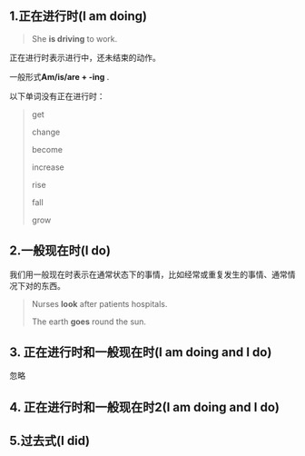 ##  1.正在进行时(I am doing)



> She **is driving** to work.

正在进行时表示进行中，还未结束的动作。

一般形式**Am/is/are + -ing** .

以下单词没有正在进行时：

> get
>
> change
>
> become
>
> increase
>
> rise
>
> fall
>
> grow



## 2.一般现在时(I do)

我们用一般现在时表示在通常状态下的事情，比如经常或重复发生的事情、通常情况下对的东西。

> Nurses **look** after patients hospitals.
>
> The earth **goes** round the sun.



## 3. 正在进行时和一般现在时(I am doing and I do)

忽略



## 4. 正在进行时和一般现在时2(I am doing and I do)



## 5.过去式(I did)



